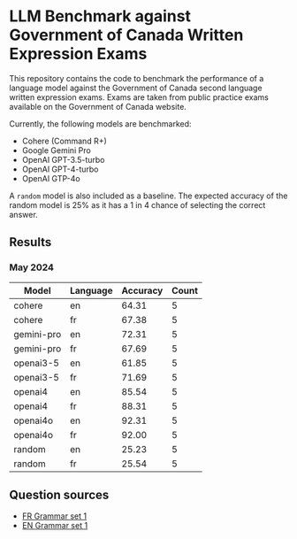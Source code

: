 # LLM Benchmark against Government of Canada Written Expression Exams

This repository contains the code to benchmark the performance of a language model against the Government of Canada second language written expression exams. Exams are taken from public practice exams available on the Government of Canada website.

Currently, the following models are benchmarked:

- Cohere (Command R+)
- Google Gemini Pro
- OpenAI GPT-3.5-turbo
- OpenAI GPT-4-turbo
- OpenAI GTP-4o

A `random` model is also included as a baseline. The expected accuracy of the random model is 25% as it has a 1 in 4 chance of selecting the correct answer.

## Results

### May 2024

|Model|Language|Accuracy|Count|
|---|---|---|---|
|cohere|en|64.31|5|
|cohere|fr|67.38|5|
|gemini-pro|en|72.31|5|
|gemini-pro|fr|67.69|5|
|openai3-5|en|61.85|5|
|openai3-5|fr|71.69|5|
|openai4|en|85.54|5|
|openai4|fr|88.31|5|
|openai4o|en|92.31|5|
|openai4o|fr|92.00|5|
|random|en|25.23|5|
|random|fr|25.54|5|

## Question sources

- [FR Grammar set 1](https://publications.gc.ca/site/fra/9.801016/publication.html)
- [EN Grammar set 1](https://publications.gc.ca/site/eng/9.801031/publication.html)